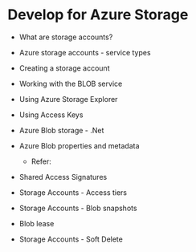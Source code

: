 # Develop for Azure Storage
  - What are storage accounts?
  - Azure storage accounts - service types
  - Creating a storage account
  - Working with the BLOB service
  - Using Azure Storage Explorer
  - Using Access Keys

  - Azure Blob storage - .Net
  - Azure Blob properties and metadata
    - Refer:
  - Shared Access Signatures
  - Storage Accounts - Access tiers
  - Storage Accounts - Blob snapshots
  - Blob lease
  - Storage Accounts - Soft Delete
